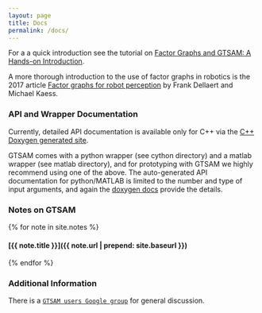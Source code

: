 ```yaml
---
layout: page
title: Docs
permalink: /docs/
---
```


For a a quick introduction see the tutorial on [Factor Graphs and GTSAM: A Hands-on Introduction](/tutorials/intro.html).

A more thorough introduction to the use of factor graphs in robotics is the 2017 article [Factor graphs for robot perception](https://www.cc.gatech.edu/~dellaert/pubs/Dellaert17fnt.pdf) by Frank Dellaert and Michael Kaess.

### API and Wrapper Documentation

Currently, detailed API documentation is available only for C++ via the [C++ Doxygen generated site](/doxygen/).

GTSAM comes with a python wrapper (see cython directory) and a matlab wrapper (see matlab directory), and for prototyping with GTSAM we highly recommend using one of the above. The auto-generated API documentation for python/MATLAB is limited to the number and type of input arguments, and again the [doxygen docs](/doxygen/) provide the details.

### Notes on GTSAM

{% for note in site.notes %}
#### [{{ note.title }}]({{ note.url | prepend: site.baseurl }})
{% endfor %}

### Additional Information

There is a [`GTSAM users Google group`](https://groups.google.com/forum/#!forum/gtsam-users) for general discussion.

<!-- Read about important [`GTSAM-Concepts`](GTSAM-Concepts.md) here. A primer on GTSAM Expressions,
which support (superfast) automatic differentiation,
can be found on the [GTSAM wiki on BitBucket](https://bitbucket.org/gtborg/gtsam/wiki/Home).

See the [`INSTALL`](INSTALL.md) file for more detailed installation instructions.

GTSAM is open source under the BSD license, see the [`LICENSE`](LICENSE) and [`LICENSE.BSD`](LICENSE.BSD) files.

Please see the [`examples/`](examples) directory and the [`USAGE`](USAGE.md) file for examples on how to use GTSAM.

GTSAM was developed in the lab of [Frank Dellaert](http://www.cc.gatech.edu/~dellaert) at the [Georgia Institute of Technology](http://www.gatech.edu), with the help of many contributors over the years, see [THANKS](THANKS). -->

